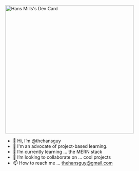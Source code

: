 <a href="https://app.daily.dev/thehansguy"><img src="https://api.daily.dev/devcards/816bb13d4a924d50b2b9fcc0dc17dfb4.png?r=dyf" width="400" alt="Hans Mills's Dev Card"/></a>

- 👋 Hi, I’m @thehansguy
- 👀 I'm an advocate of project-based learning. 
- 🌱 I’m currently learning ... the MERN stack
- 💞️ I’m looking to collaborate on ... cool projects
- 📫 How to reach me ... thehansguy@gmail.com

<!---
thehansguy/thehansguy is a ✨ special ✨ repository because its `README.md` (this file) appears on your GitHub profile.
You can click the Preview link to take a look at your changes.
--->
